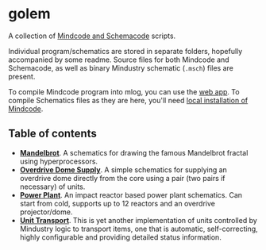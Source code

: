 # golem

A collection of [Mindcode and Schemacode](https://github.com/cardillan/mindcode/tree/devel) scripts.

Individual program/schematics are stored in separate folders, hopefully accompanied by some readme. Source files for both Mindcode and Schemacode, as well as binary Mindustry schematic (`.msch`) files are present.

To compile Mindcode program into mlog, you can use the [web app](http://mindcode.herokuapp.com/). To compile Schematics files as they are here, you'll need [local installation of Mindcode](https://github.com/cardillan/mindcode/blob/devel/doc/syntax/TOOLS-IDE-INTEGRATION.markdown). 

## Table of contents

- **[Mandelbrot](mandelbrot)**. A schematics for drawing the famous Mandelbrot fractal using hyperprocessors.
- **[Overdrive Dome Supply](overdrive)**. A simple schematics for supplying an overdrive dome directly from the core using a pair (two pairs if necessary) of units.
- **[Power Plant](power-plant)**. An impact reactor based power plant schematics. Can start from cold, supports up to 12 reactors and an overdrive projector/dome. 
- **[Unit Transport](unit-transport)**. This is yet another implementation of units controlled by Mindustry logic to transport items, one that is automatic, self-correcting, highly configurable and providing detailed status information. 